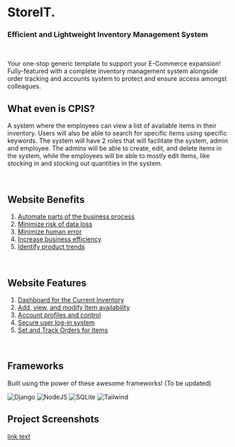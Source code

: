
<h1> StoreIT. </h1>
<h3> Efficient and Lightweight Inventory Management System </h3>
<br>

<p>
Your one-stop generic template to support your E-Commerce expansion! Fully-featured with a complete inventory management system alongside order tracking and accounts system to protect and ensure access amongst colleagues. </p>

## What even is CPIS?
A system where the employees can view a list of available items in their inventory. Users will also be able to search for specific items using specific keywords. The system will have 2 roles that will facilitate the system, admin and employee. The admins will be able to create, edit, and delete items in the system, while the employees will be able to mostly edit items, like stocking in and stocking out quantities in the system.


<br>

## Website Benefits
 <ol>
  <li><a href="#">Automate parts of the business process</a></li>
    <li><a href="#">Minimize risk of data loss</a></li>
    <li><a href="#">Minimize human error</a></li>
    <li><a href="#">Increase business efficiency</a></li>
    <li><a href="#">Identify product trends</a></li>
  </ol>

<br>

## Website Features
 <ol>
  <li><a href="#">Dashboard for the Current Inventory</a></li>
    <li><a href="#">Add, view, and modify Item availability</a></li>
    <li><a href="#">Account profiles and control</a></li>
    <li><a href="#">Secure user log-in system</a></li>
    <li><a href="#">Set and Track Orders for Items</a></li>
  </ol>

<br>

## Frameworks
Built using the power of these awesome frameworks! (To be updated)

![Django](https://img.shields.io/badge/Django-092E20?style=for-the-badge&logo=django&logoColor=white)
![NodeJS](https://img.shields.io/badge/Node.js-43853D?style=for-the-badge&logo=node.js&logoColor=white)
![SQLite](https://img.shields.io/badge/SQLite-07405E?style=for-the-badge&logo=sqlite&logoColor=white)
![Tailwind](https://img.shields.io/badge/Tailwind_CSS-38B2AC?style=for-the-badge&logo=tailwind-css&logoColor=white)
          

## Project Screenshots
<a href="url">link text</a>



